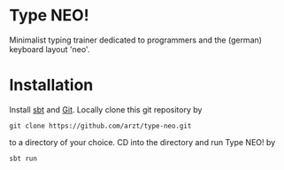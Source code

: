 # Type NEO!
Minimalist typing trainer dedicated to programmers and the (german) keyboard layout 'neo'.

# Installation
Install [sbt](http://www.scala-sbt.org/) and [Git](https://git-scm.com/). Locally clone this git repository by
```
git clone https://github.com/arzt/type-neo.git
```
to a directory of your choice. CD into the directory and run Type NEO! by
```
sbt run
```